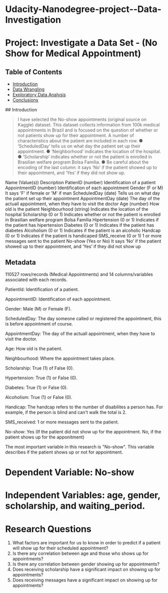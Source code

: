 # Udacity-Nanodegree-project--Data-Investigation

# Project: Investigate a Data Set - (No Show for Medical Appointment)


## Table of Contents
<ul>
<li><a href="#intro">Introduction</a></li>
<li><a href="#wrangling">Data Wrangling</a></li>
<li><a href="#eda">Exploratory Data Analysis</a></li>
<li><a href="#conclusions">Conclusions</a></li>
</ul>
<a id='intro'></a>
## Introduction

> I have selected the No-show appointments (original source on
Kaggle) dataset. This dataset collects information from 100k medical appointments in
Brazil and is focused on the question of whether or not patients show up for their appointment. 
A number of characteristics about the patient are included in each row.
● ‘ScheduledDay’ tells us on what day the patient set up their appointment.
● ‘Neighborhood’ indicates the location of the hospital.
● ‘Scholarship’ indicates whether or not the patient is enrolled in Brasilian welfare
program Bolsa Família.
● Be careful about the encoding of the last column: it says ‘No’ if the patient showed up to their
appointment, and ‘Yes’ if they did not show up.


Name (Value(s))          Description
PatienID (number)	    Identification of a patient
AppointmentID (number)   Identification of each appointment
Gender (F or M)	        It says 'F' if female or 'M' if man
ScheduledDay (date)	    Tells us on what day the patient set up their appointment
AppointmentDay (date)	The day of the actuall appointment, when they have to visit the doctor
Age	(number)	            How old is the patient
Neighbourhood (string)	Indicates the location of the hospital
Scholarship (0 or 1)	    Indicates whether or not the patient is enrolled in Brasilian welfare program Bolsa Família
Hipertension (0 or 1)	Indicates if the patient has hipertension
Diabetes (0 or 1)	    Indicates if the patient has diabetes
Alcoholism (0 or 1)	    Indicates if the patient is an alcoholic
Handcap (0 or 1)	        Indicates if the patient is handicaped
SMS_receive (0 or 1)	    1 or more messages sent to the patient
No-show	(Yes or No)	    It says ‘No’ if the patient showed up to their appointment, and ‘Yes’ if they did not show up


## Metadata
110527 rows/records (Medical Appointments) and 14 columns/variables associated with each records.

PatientId: Identification of a patient.

AppointmentID: Identification of each appointment.

Gender: Male (M) or Female (F).

ScheduledDay: The day someone called or registered the appointment, this is before appointment of course.

AppointmentDay: The day of the actuall appointment, when they have to visit the doctor.

Age: How old is the patient.

Neighbourhood: Where the appointment takes place.

Scholarship: True (1) of False (0).

Hypertension: True (1) or False (0).

Diabetes: True (1) or False (0).

Alcoholism: True (1) or False (0).

Handicap: The handcap refers to the number of disabilites a person has. 
For example, if the person is blind and can't walk the total is 2.

SMS_received: 1 or more messages sent to the patient.

No-show: Yes (If the patient did not show up for the appointment. No, if the patient shows up for the apponitment)




The most important variable in this research is "No-show".
This variable describes if the patient shows up or not for appointment.

# Dependent Variable: No-show

# Independent Variables: age, gender, scholarship, and waiting_period.

# Research Questions
1. What factors are important for us to know in order to predict if a patient will 
show up for their scheduled appointment?
2. Is there any correlation between age and those who shows up for appointments?
3. Is there any correlation between gender showing up for appointments?
4. Does receiving scholarship have a significant impact on showing up for appointments?
5. Does receiving messages have a significant impact on showing up for appointments?
